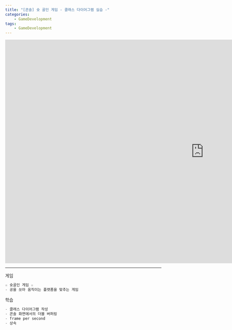 ```yaml
---
title: "[콘솔] 슛 골인 게임 - 클래스 다이어그램 실습 -"
categories:
    - GameDevelopment
tags:
    - GameDevelopment
---
```


<iframe width="1280" height="720" src="https://www.youtube.com/embed/lWvYEo_gZrU" title="YouTube video player" frameborder="0" allow="accelerometer; autoplay; clipboard-write; encrypted-media; gyroscope; picture-in-picture" allowfullscreen></iframe>

---

게임

```cpp
☆ 슛골인 게임 ☆
- 공을 쏘아 움직이는 플랫폼을 맞추는 게임
```


학습

```cpp
- 클래스 다이어그램 작성
- 콘솔 화면에서의 더블 버퍼링
- frame per second
- 상속
```